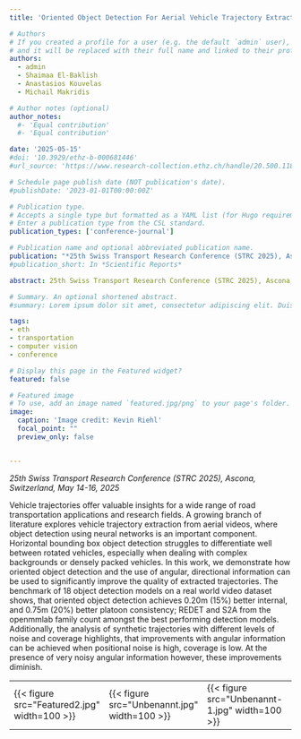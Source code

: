 ```yaml
---
title: 'Oriented Object Detection For Aerial Vehicle Trajectory Extraction'

# Authors
# If you created a profile for a user (e.g. the default `admin` user), write the username (folder name) here
# and it will be replaced with their full name and linked to their profile.
authors:
  - admin
  - Shaimaa El-Baklish
  - Anastasios Kouvelas
  - Michail Makridis

# Author notes (optional)
author_notes:
  #- 'Equal contribution'
  #- 'Equal contribution'

date: '2025-05-15'
#doi: '10.3929/ethz-b-000681446'
#url_source: 'https://www.research-collection.ethz.ch/handle/20.500.11850/681446'

# Schedule page publish date (NOT publication's date).
#publishDate: '2023-01-01T00:00:00Z'

# Publication type.
# Accepts a single type but formatted as a YAML list (for Hugo requirements).
# Enter a publication type from the CSL standard.
publication_types: ['conference-journal']

# Publication name and optional abbreviated publication name.
publication: "*25th Swiss Transport Research Conference (STRC 2025), Ascona, Switzerland, May 14-16, 2025*"
#publication_short: In *Scientific Reports*

abstract: 25th Swiss Transport Research Conference (STRC 2025), Ascona, Switzerland, May 14-16, 2025

# Summary. An optional shortened abstract.
#summary: Lorem ipsum dolor sit amet, consectetur adipiscing elit. Duis posuere tellus ac convallis placerat. Proin tincidunt magna sed ex sollicitudin condimentum.

tags: 
- eth
- transportation
- computer vision
- conference

# Display this page in the Featured widget?
featured: false

# Featured image
# To use, add an image named `featured.jpg/png` to your page's folder. 
image:
  caption: 'Image credit: Kevin Riehl'
  focal_point: ""
  preview_only: false


---
```

*25th Swiss Transport Research Conference (STRC 2025), Ascona, Switzerland, May 14-16, 2025*

Vehicle trajectories offer valuable insights for a wide range of road transportation applications and research fields. A growing branch of literature explores vehicle trajectory extraction from aerial videos, where object detection using neural networks is an important component. Horizontal bounding box object detection struggles to differentiate well between rotated vehicles, especially when dealing with complex backgrounds or densely packed vehicles. In this work, we demonstrate how oriented object detection and the use of angular, directional information can be used to significantly improve the quality of extracted trajectories. The benchmark of 18 object detection models on a real world video dataset shows, that oriented object detection achieves 0.20m (15%) better internal, and 0.75m (20%) better platoon consistency; REDET and S2A from the openmmlab family count amongst the best performing detection models. Additionally, the analysis of synthetic trajectories with different levels of noise and coverage highlights, that improvements with angular information can be achieved when positional noise is high, coverage is low. At the presence of very noisy angular information however, these improvements diminish.

<table>
  <tr>
    <td>{{< figure src="Featured2.jpg" width=100 >}}</td>
    <td>{{< figure src="Unbenannt.jpg" width=100 >}}</td>
    <td>{{< figure src="Unbenannt-1.jpg" width=100 >}}</td>
    <td>{{< figure src="Featured.jpg" width=100 >}}</td>
    <td>{{< figure src="Unbenannt2.jpg" width=100 >}}</td>
  </tr>
</table>
